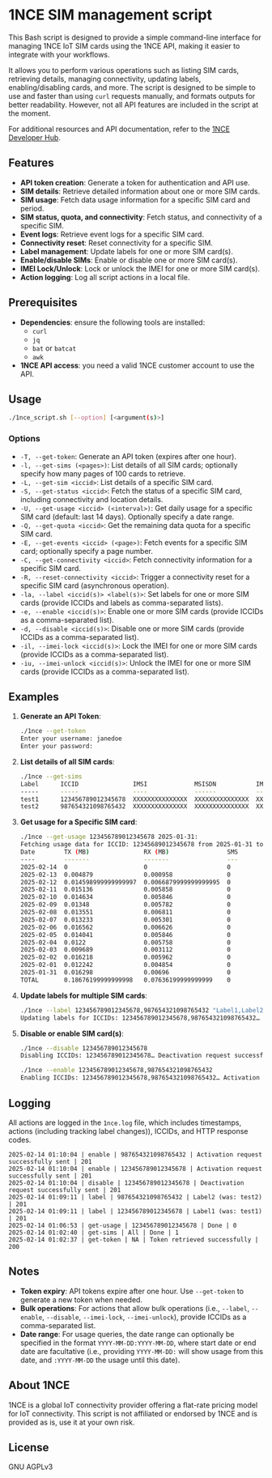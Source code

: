 # 1NCE SIM management script

This Bash script is designed to provide a simple command-line interface for managing 1NCE IoT SIM cards using the 1NCE API, making it easier to integrate with your workflows. 

It allows you to perform various operations such as listing SIM cards, retrieving details, managing connectivity, updating labels, enabling/disabling cards, and more. The script is designed to be simple to use and faster than using `curl` requests manually, and formats outputs for better readability. However, not all API features are included in the script at the moment.

For additional resources and API documentation, refer to the [1NCE Developer Hub](https://help.1nce.com/dev-hub/reference/api-welcome).

## Features
- **API token creation**: Generate a token for authentication and API use.
- **SIM details**: Retrieve detailed information about one or more SIM cards.
- **SIM usage**: Fetch data usage information for a specific SIM card and period.
- **SIM status, quota, and connectivity**: Fetch status, and connectivity of a specific SIM.
- **Event logs**: Retrieve event logs for a specific SIM card.
- **Connectivity reset**: Reset connectivity for a specific SIM.
- **Label management**: Update labels for one or more SIM card(s).
- **Enable/disable SIMs**: Enable or disable one or more SIM card(s).
- **IMEI Lock/Unlock**: Lock or unlock the IMEI for one or more SIM card(s).
- **Action logging**: Log all script actions in a local file.

## Prerequisites
- **Dependencies**: ensure the following tools are installed:
  - `curl`
  - `jq`
  - `bat` or `batcat`
  - `awk`
- **1NCE API access**: you need a valid 1NCE customer account to use the API.

## Usage

```bash
./1nce_script.sh [--option] [<argument(s)>]
```

### Options
- `-T, --get-token`: Generate an API token (expires after one hour).
- `-l, --get-sims (<pages>)`: List details of all SIM cards; optionally specify how many pages of 100 cards to retrieve.
- `-L, --get-sim <iccid>`: List details of a specific SIM card.
- `-S, --get-status <iccid>`: Fetch the status of a specific SIM card, including connectivity and location details.
- `-U, --get-usage <iccid> (<interval>)`: Get daily usage for a specific SIM card (default: last 14 days). Optionally specify a date range.
- `-Q, --get-quota <iccid>`: Get the remaining data quota for a specific SIM card.
- `-E, --get-events <iccid> (<page>)`: Fetch events for a specific SIM card; optionally specify a page number.
- `-C, --get-connectivity <iccid>`: Fetch connectivity information for a specific SIM card.
- `-R, --reset-connectivity <iccid>`: Trigger a connectivity reset for a specific SIM card (asynchronous operation).
- `-la, --label <iccid(s)> <label(s)>`: Set labels for one or more SIM cards (provide ICCIDs and labels as comma-separated lists).
- `-e, --enable <iccid(s)>`: Enable one or more SIM cards (provide ICCIDs as a comma-separated list).
- `-d, --disable <iccid(s)>`: Disable one or more SIM cards (provide ICCIDs as a comma-separated list).
- `-il, --imei-lock <iccid(s)>`: Lock the IMEI for one or more SIM cards (provide ICCIDs as a comma-separated list).
- `-iu, --imei-unlock <iccid(s)>`: Unlock the IMEI for one or more SIM cards (provide ICCIDs as a comma-separated list).

## Examples

1. **Generate an API Token**:
   ```bash
   ./1nce --get-token
   Enter your username: janedoe
   Enter your password: 
   ```

2. **List details of all SIM cards**:
   ```bash
   ./1nce --get-sims
   Label      ICCID               IMSI             MSISDN           IMEI              IMEI lock  Status   Activation date               IP             Quota  Quota status             SMS quota  SMS quota status
   -----      -----               ----             ------           ----              ---------  ------   ---------------               --             -----  ------------             ---------  ----------------
   test1      123456789012345678  XXXXXXXXXXXXXXX  XXXXXXXXXXXXXXX  XXXXXXXXXXXXXXXX  false      Enabled  2022-11-25T12:56:06.000+0000  12.345.67.8    500    More than 20% available  250        More than 20% available
   test2      987654321098765432  XXXXXXXXXXXXXXX  XXXXXXXXXXXXXXX  XXXXXXXXXXXXXXXX  false      Enabled  2022-11-21T11:22:01.000+0000  23.456.78.9    500    More than 20% available  250        More than 20% available
   ```

3. **Get usage for a Specific SIM card**:
   ```bash
   ./1nce --get-usage 123456789012345678 2025-01-31:
   Fetching usage data for ICCID: 12345689012345678 from 2025-01-31 to 2025-02-14… Done.
   Date        TX (MB)               RX (MB)                SMS
   ----        -------               -------                ---
   2025-02-14  0                     0                      0
   2025-02-13  0.004879              0.000958               0
   2025-02-12  0.014598999999999997  0.0066879999999999995  0
   2025-02-11  0.015136              0.005858               0
   2025-02-10  0.014634              0.005846               0
   2025-02-09  0.01348               0.005782               0
   2025-02-08  0.013551              0.006811               0
   2025-02-07  0.013233              0.005301               0
   2025-02-06  0.016562              0.006626               0
   2025-02-05  0.014041              0.005846               0
   2025-02-04  0.0122                0.005758               0
   2025-02-03  0.009689              0.003112               0
   2025-02-02  0.016218              0.005962               0
   2025-02-01  0.012242              0.004854               0
   2025-01-31  0.016298              0.00696                0
   TOTAL       0.18676199999999998   0.07636199999999999    0
   ```

4. **Update labels for multiple SIM cards**:
   ```bash
   ./1nce --label 123456789012345678,987654321098765432 "Label1,Label2"
   Updating labels for ICCIDs: 123456789012345678,987654321098765432… Labels updated successfully.
	```

5. **Disable or enable SIM card(s)**:
   ```bash
   ./1nce --disable 123456789012345678
   Disabling ICCIDs: 123456789012345678… Deactivation request successfully sent.

   ./1nce --enable 123456789012345678,987654321098765432
   Enabling ICCIDs: 123456789012345678,987654321098765432… Activation request successfully sent.
   ```

## Logging
All actions are logged in the `1nce.log` file, which includes timestamps, actions (including tracking label changes)), ICCIDs, and HTTP response codes.

```
2025-02-14 01:10:04 | enable | 987654321098765432 | Activation request successfully sent | 201
2025-02-14 01:10:04 | enable | 123456789012345678 | Activation request successfully sent | 201
2025-02-14 01:10:04 | disable | 123456789012345678 | Deactivation request successfully sent | 201
2025-02-14 01:09:11 | label | 987654321098765432 | Label2 (was: test2) | 201
2025-02-14 01:09:11 | label | 123456789012345678 | Label1 (was: test1) | 201
2025-02-14 01:06:53 | get-usage | 123456789012345678 | Done | 0
2025-02-14 01:02:40 | get-sims | All | Done | 1
2025-02-14 01:02:37 | get-token | NA | Token retrieved successfully | 200
```

## Notes
- **Token expiry**: API tokens expire after one hour. Use `--get-token` to generate a new token when needed.
- **Bulk operations**: For actions that allow bulk operations (i.e., `--label`, `--enable`, `--disable`, `--imei-lock`, `--imei-unlock`), provide ICCIDs as a comma-separated list.
- **Date range**: For usage queries, the date range can optionally be specified in the format `YYYY-MM-DD:YYYY-MM-DD`, where start date or end date are facultative (i.e., providing `YYYY-MM-DD:` will show usage from this date, and `:YYYY-MM-DD` the usage until this date).

## About 1NCE
1NCE is a global IoT connectivity provider offering a flat-rate pricing model for IoT connectivity. This script is not affiliated or endorsed by 1NCE and is provided as is, use it at your own risk.

## License
GNU AGPLv3
